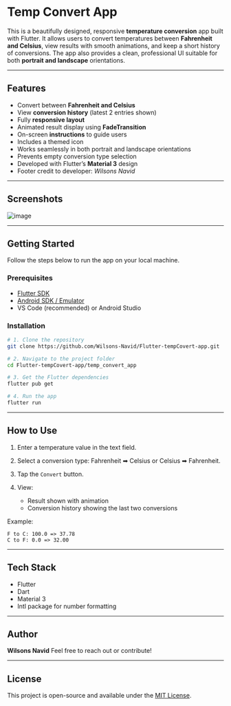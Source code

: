 # Temp Convert App

This is a  beautifully designed, responsive **temperature conversion** app built with Flutter. It allows users to convert temperatures between **Fahrenheit and Celsius**, view results with smooth animations, and keep a short history of conversions. The app also provides a clean, professional UI suitable for both **portrait and landscape** orientations.

---

## Features

- Convert between **Fahrenheit and Celsius**
- View **conversion history** (latest 2 entries shown)
- Fully **responsive layout**
- Animated result display using **FadeTransition**
- On-screen **instructions** to guide users
- Includes a themed icon
- Works seamlessly in both portrait and landscape orientations
- Prevents empty conversion type selection
- Developed with Flutter’s **Material 3** design
- Footer credit to developer: *Wilsons Navid*

---

## Screenshots



![image](https://github.com/user-attachments/assets/752a092b-214d-4995-91ca-614153a190b1)

---

## Getting Started

Follow the steps below to run the app on your local machine.

### Prerequisites

- [Flutter SDK](https://flutter.dev/docs/get-started/install)
- [Android SDK / Emulator](https://developer.android.com/studio)
- VS Code (recommended) or Android Studio

### Installation

```bash
# 1. Clone the repository
git clone https://github.com/Wilsons-Navid/Flutter-tempCovert-app.git

# 2. Navigate to the project folder
cd Flutter-tempCovert-app/temp_convert_app

# 3. Get the Flutter dependencies
flutter pub get

# 4. Run the app
flutter run
````

---

## How to Use

1. Enter a temperature value in the text field.
2. Select a conversion type: Fahrenheit ➡ Celsius or Celsius ➡ Fahrenheit.
3. Tap the `Convert` button.
4. View:

   * Result shown with animation
   * Conversion history showing the last two conversions

Example:

```
F to C: 100.0 => 37.78
C to F: 0.0 => 32.00
```

---

## Tech Stack

* Flutter
* Dart
* Material 3
* Intl package for number formatting

---

## Author

**Wilsons Navid**
Feel free to reach out or contribute!

---

## License

This project is open-source and available under the [MIT License](LICENSE).

```


